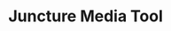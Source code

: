 <style>
    .markdown-section { padding-bottom:0; }
</style>

# Juncture Media Tool

<ve-iframe src="/media" height="calc(100vh - 100px)"></ve-media>
